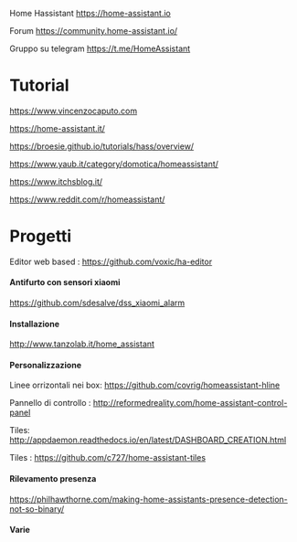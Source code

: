 Home Hassistant     https://home-assistant.io

Forum https://community.home-assistant.io/

Gruppo su telegram   https://t.me/HomeAssistant

# Tutorial 
https://www.vincenzocaputo.com

https://home-assistant.it/

https://broesie.github.io/tutorials/hass/overview/

https://www.yaub.it/category/domotica/homeassistant/

https://www.itchsblog.it/

https://www.reddit.com/r/homeassistant/

# Progetti

Editor web based : https://github.com/voxic/ha-editor

#### Antifurto con sensori xiaomi
https://github.com/sdesalve/dss_xiaomi_alarm

#### Installazione
http://www.tanzolab.it/home_assistant

#### Personalizzazione 

Linee orrizontali nei box:  https://github.com/covrig/homeassistant-hline

Pannello di controllo : http://reformedreality.com/home-assistant-control-panel

Tiles: http://appdaemon.readthedocs.io/en/latest/DASHBOARD_CREATION.html

Tiles : https://github.com/c727/home-assistant-tiles

#### Rilevamento presenza
https://philhawthorne.com/making-home-assistants-presence-detection-not-so-binary/

#### Varie



